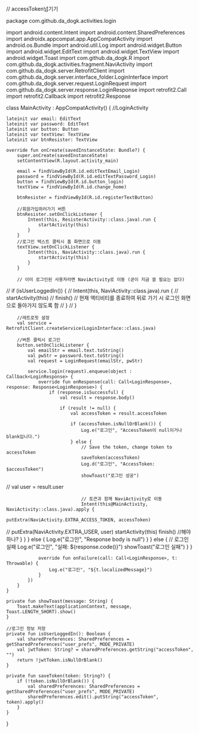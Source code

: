 // accessToken넘기기


package com.github.da_dogk.activities.login

import android.content.Intent
import android.content.SharedPreferences
import androidx.appcompat.app.AppCompatActivity
import android.os.Bundle
import android.util.Log
import android.widget.Button
import android.widget.EditText
import android.widget.TextView
import android.widget.Toast
import com.github.da_dogk.R
import com.github.da_dogk.activities.fragment.NaviActivity
import com.github.da_dogk.server.RetrofitClient
import com.github.da_dogk.server.interface_folder.LoginInterface
import com.github.da_dogk.server.request.LoginRequest
import com.github.da_dogk.server.response.LoginResponse
import retrofit2.Call
import retrofit2.Callback
import retrofit2.Response

class MainActivity : AppCompatActivity() { //LoginActivity

    lateinit var email: EditText
    lateinit var password: EditText
    lateinit var button: Button
    lateinit var textView: TextView
    lateinit var btnResister: TextView

    override fun onCreate(savedInstanceState: Bundle?) {
        super.onCreate(savedInstanceState)
        setContentView(R.layout.activity_main)

        email = findViewById(R.id.editTextEmail_Login)
        password = findViewById(R.id.editTextPassword_Login)
        button = findViewById(R.id.button_login)
        textView = findViewById(R.id.change_home)

        btnResister = findViewById(R.id.registerTextButton)

        //회원가입하러가기 버튼
        btnResister.setOnClickListener {
            Intent(this, ResisterActivity::class.java).run {
                startActivity(this)
            }
        }
        //로그인 텍스트 클릭시 홈 화면으로 이동
        textView.setOnClickListener {
            Intent(this, NaviActivity::class.java).run {
                startActivity(this)
            }
        }

        // 이미 로그인된 사용자라면 NaviActivity로 이동 (굳이 지금 쓸 필요는 없다)
//        if (isUserLoggedIn()) {
//            Intent(this, NaviActivity::class.java).run {
//                startActivity(this)
//                finish() // 현재 액티비티를 종료하여 뒤로 가기 시 로그인 화면으로 돌아가지 않도록 함
//            }
//        }

        //레트로핏 설정
        val service = RetrofitClient.createService(LoginInterface::class.java)

        //버튼 클릭시 로그인
        button.setOnClickListener {
            val emailStr = email.text.toString()
            val pwStr = password.text.toString()
            val request = LoginRequest(emailStr, pwStr)

            service.login(request).enqueue(object : Callback<LoginResponse> {
                override fun onResponse(call: Call<LoginResponse>, response: Response<LoginResponse>) {
                    if (response.isSuccessful) {
                        val result = response.body()

                        if (result != null) {
                            val accessToken = result.accessToken

                            if (accessToken.isNullOrBlank()) {
                                Log.e("로그인", "AccessToken이 null이거나 blank입니다.")
                            } else {
                                // Save the token, change token to accessToken
                                saveToken(accessToken)
                                Log.d("로그인", "AccessToken: $accessToken")
                                showToast("로그인 성공")

//                                val user = result.user

                                // 토큰과 함께 NaviActivity로 이동
                                Intent(this@MainActivity, NaviActivity::class.java).apply {
                                    putExtra(NaviActivity.EXTRA_ACCESS_TOKEN, accessToken)
//                                    putExtra(NaviActivity.EXTRA_USER, user)
startActivity(this)
finish() //해야하나?
}
}
} else {
Log.e("로그인", "Response body is null")
}
} else {
// 로그인 실패
Log.e("로그인", "실패: ${response.code()}")
showToast("로그인 실패")
}
}

                override fun onFailure(call: Call<LoginResponse>, t: Throwable) {
                    Log.e("로그인", "${t.localizedMessage}")
                }
            })
        }
    }

    private fun showToast(message: String) {
        Toast.makeText(applicationContext, message, Toast.LENGTH_SHORT).show()
    }

    //로그인 정보 저장
    private fun isUserLoggedIn(): Boolean {
        val sharedPreferences: SharedPreferences = getSharedPreferences("user_prefs", MODE_PRIVATE)
        val jwtToken: String? = sharedPreferences.getString("accessToken", "")
        return !jwtToken.isNullOrBlank()
    }

    private fun saveToken(token: String?) {
        if (!token.isNullOrBlank()) {
            val sharedPreferences: SharedPreferences = getSharedPreferences("user_prefs", MODE_PRIVATE)
            sharedPreferences.edit().putString("accessToken", token).apply()
        }
    }
}
